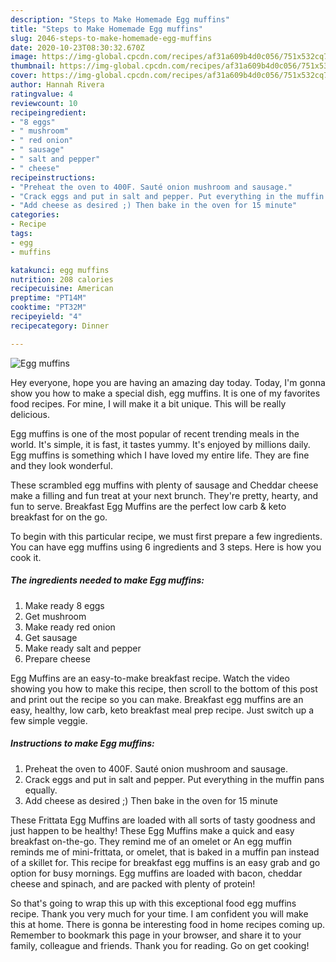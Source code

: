 ```yaml
---
description: "Steps to Make Homemade Egg muffins"
title: "Steps to Make Homemade Egg muffins"
slug: 2046-steps-to-make-homemade-egg-muffins
date: 2020-10-23T08:30:32.670Z
image: https://img-global.cpcdn.com/recipes/af31a609b4d0c056/751x532cq70/egg-muffins-recipe-main-photo.jpg
thumbnail: https://img-global.cpcdn.com/recipes/af31a609b4d0c056/751x532cq70/egg-muffins-recipe-main-photo.jpg
cover: https://img-global.cpcdn.com/recipes/af31a609b4d0c056/751x532cq70/egg-muffins-recipe-main-photo.jpg
author: Hannah Rivera
ratingvalue: 4
reviewcount: 10
recipeingredient:
- "8 eggs"
- " mushroom"
- " red onion"
- " sausage"
- " salt and pepper"
- " cheese"
recipeinstructions:
- "Preheat the oven to 400F. Sauté onion mushroom and sausage."
- "Crack eggs and put in salt and pepper. Put everything in the muffin pans equally."
- "Add cheese as desired ;) Then bake in the oven for 15 minute"
categories:
- Recipe
tags:
- egg
- muffins

katakunci: egg muffins 
nutrition: 208 calories
recipecuisine: American
preptime: "PT14M"
cooktime: "PT32M"
recipeyield: "4"
recipecategory: Dinner

---
```



![Egg muffins](https://img-global.cpcdn.com/recipes/af31a609b4d0c056/751x532cq70/egg-muffins-recipe-main-photo.jpg)

Hey everyone, hope you are having an amazing day today. Today, I'm gonna show you how to make a special dish, egg muffins. It is one of my favorites food recipes. For mine, I will make it a bit unique. This will be really delicious.

Egg muffins is one of the most popular of recent trending meals in the world. It's simple, it is fast, it tastes yummy. It's enjoyed by millions daily. Egg muffins is something which I have loved my entire life. They are fine and they look wonderful.

These scrambled egg muffins with plenty of sausage and Cheddar cheese make a filling and fun treat at your next brunch. They&#39;re pretty, hearty, and fun to serve. Breakfast Egg Muffins are the perfect low carb &amp; keto breakfast for on the go.


To begin with this particular recipe, we must first prepare a few ingredients. You can have egg muffins using 6 ingredients and 3 steps. Here is how you cook it.

<!--inarticleads1-->

##### The ingredients needed to make Egg muffins:

1. Make ready 8 eggs
1. Get  mushroom
1. Make ready  red onion
1. Get  sausage
1. Make ready  salt and pepper
1. Prepare  cheese


Egg Muffins are an easy-to-make breakfast recipe. Watch the video showing you how to make this recipe, then scroll to the bottom of this post and print out the recipe so you can make. Breakfast egg muffins are an easy, healthy, low carb, keto breakfast meal prep recipe. Just switch up a few simple veggie. 

<!--inarticleads2-->

##### Instructions to make Egg muffins:

1. Preheat the oven to 400F. Sauté onion mushroom and sausage.
1. Crack eggs and put in salt and pepper. Put everything in the muffin pans equally.
1. Add cheese as desired ;) Then bake in the oven for 15 minute


These Frittata Egg Muffins are loaded with all sorts of tasty goodness and just happen to be healthy! These Egg Muffins make a quick and easy breakfast on-the-go. They remind me of an omelet or An egg muffin reminds me of mini-frittata, or omelet, that is baked in a muffin pan instead of a skillet for. This recipe for breakfast egg muffins is an easy grab and go option for busy mornings. Egg muffins are loaded with bacon, cheddar cheese and spinach, and are packed with plenty of protein! 

So that's going to wrap this up with this exceptional food egg muffins recipe. Thank you very much for your time. I am confident you will make this at home. There is gonna be interesting food in home recipes coming up. Remember to bookmark this page in your browser, and share it to your family, colleague and friends. Thank you for reading. Go on get cooking!
